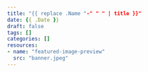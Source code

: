 ```yaml
---
title: "{{ replace .Name "-" " " | title }}"
date: {{ .Date }}
draft: false
tags: []
categories: []
resources:
- name: "featured-image-preview"
  src: "banner.jpeg"
---
```


